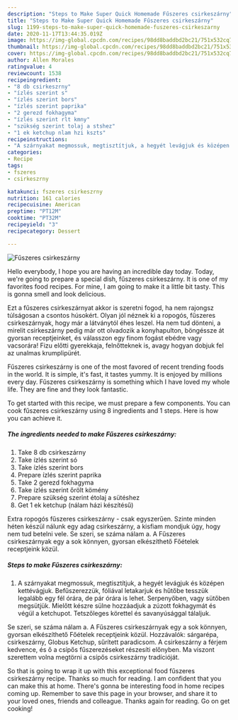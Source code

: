 ```yaml
---
description: "Steps to Make Super Quick Homemade Fűszeres csirkeszárny"
title: "Steps to Make Super Quick Homemade Fűszeres csirkeszárny"
slug: 1199-steps-to-make-super-quick-homemade-fuszeres-csirkeszarny
date: 2020-11-17T13:44:35.019Z
image: https://img-global.cpcdn.com/recipes/98dd8baddbd2bc21/751x532cq70/fuszeres-csirkeszarny-recept-foto.jpg
thumbnail: https://img-global.cpcdn.com/recipes/98dd8baddbd2bc21/751x532cq70/fuszeres-csirkeszarny-recept-foto.jpg
cover: https://img-global.cpcdn.com/recipes/98dd8baddbd2bc21/751x532cq70/fuszeres-csirkeszarny-recept-foto.jpg
author: Allen Morales
ratingvalue: 4
reviewcount: 1538
recipeingredient:
- "8 db csirkeszrny"
- "ízlés szerint s"
- "ízlés szerint bors"
- "ízlés szerint paprika"
- "2 gerezd fokhagyma"
- "ízlés szerint rlt kmny"
- "szükség szerint tolaj a stshez"
- "1 ek ketchup nlam hzi kszts"
recipeinstructions:
- "A szárnyakat megmossuk, megtisztítjuk, a hegyét levágjuk és középen kettévágjuk. Befűszerezzük, fóliával letakarjuk és hűtőbe tesszük legalább egy fél órára, de pár órára is lehet. Serpenyőben, vagy sütőben megsütjük. Mielőtt készre sülne hozzáadjuk a zúzott fokhagymát és végül a ketchupot. Tetszőleges körettel és savanyúsággal tálaljuk."
categories:
- Recipe
tags:
- fszeres
- csirkeszrny

katakunci: fszeres csirkeszrny 
nutrition: 161 calories
recipecuisine: American
preptime: "PT12M"
cooktime: "PT32M"
recipeyield: "3"
recipecategory: Dessert

---
```



![Fűszeres csirkeszárny](https://img-global.cpcdn.com/recipes/98dd8baddbd2bc21/751x532cq70/fuszeres-csirkeszarny-recept-foto.jpg)

Hello everybody, I hope you are having an incredible day today. Today, we're going to prepare a special dish, fűszeres csirkeszárny. It is one of my favorites food recipes. For mine, I am going to make it a little bit tasty. This is gonna smell and look delicious.

Ezt a fűszeres csirkeszárnyat akkor is szeretni fogod, ha nem rajongsz túlságosan a csontos húsokért. Olyan jól néznek ki a ropogós, fűszeres csirkeszárnyak, hogy már a látványtól éhes leszel. Ha nem tud dönteni, a mirelit csirkeszárny pedig már ott olvadozik a konyhapulton, böngéssze át gyorsan receptjeinket, és válasszon egy finom fogást ebédre vagy vacsorára! Fizu előtti gyerekkaja, felnőtteknek is, avagy hogyan dobjuk fel az unalmas krumplipürét.

Fűszeres csirkeszárny is one of the most favored of recent trending foods in the world. It is simple, it's fast, it tastes yummy. It is enjoyed by millions every day. Fűszeres csirkeszárny is something which I have loved my whole life. They are fine and they look fantastic.


To get started with this recipe, we must prepare a few components. You can cook fűszeres csirkeszárny using 8 ingredients and 1 steps. Here is how you can achieve it.

<!--inarticleads1-->

##### The ingredients needed to make Fűszeres csirkeszárny:

1. Take 8 db csirkeszárny
1. Take ízlés szerint só
1. Take ízlés szerint bors
1. Prepare ízlés szerint paprika
1. Take 2 gerezd fokhagyma
1. Take ízlés szerint őrölt kömény
1. Prepare szükség szerint étolaj a sütéshez
1. Get 1 ek ketchup (nálam házi készítésű)


Extra ropogós fűszeres csirkeszárny - csak egyszerűen. Szinte minden héten készül nálunk egy adag csirkeszárny, a kisfiam mondjuk úgy, hogy nem tud betelni vele. Se szeri, se száma nálam a. A Fűszeres csirkeszárnyak egy a sok könnyen, gyorsan elkészíthető Főételek receptjeink közül. 

<!--inarticleads2-->

##### Steps to make Fűszeres csirkeszárny:

1. A szárnyakat megmossuk, megtisztítjuk, a hegyét levágjuk és középen kettévágjuk. Befűszerezzük, fóliával letakarjuk és hűtőbe tesszük legalább egy fél órára, de pár órára is lehet. Serpenyőben, vagy sütőben megsütjük. Mielőtt készre sülne hozzáadjuk a zúzott fokhagymát és végül a ketchupot. Tetszőleges körettel és savanyúsággal tálaljuk.


Se szeri, se száma nálam a. A Fűszeres csirkeszárnyak egy a sok könnyen, gyorsan elkészíthető Főételek receptjeink közül. Hozzávalók: sárgarépa, csirkeszárny, Globus Ketchup, sűrített paradicsom. A csirkeszárny a férjem kedvence, és ő a csípős fűszerezéseket részesíti előnyben. Ma viszont szerettem volna megtörni a csípős csirkeszárny tradícióját. 

So that is going to wrap it up with this exceptional food fűszeres csirkeszárny recipe. Thanks so much for reading. I am confident that you can make this at home. There's gonna be interesting food in home recipes coming up. Remember to save this page in your browser, and share it to your loved ones, friends and colleague. Thanks again for reading. Go on get cooking!
